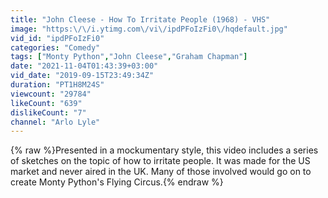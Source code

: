 ```yaml
---
title: "John Cleese - How To Irritate People (1968) - VHS"
image: "https:\/\/i.ytimg.com\/vi\/ipdPFoIzFi0\/hqdefault.jpg"
vid_id: "ipdPFoIzFi0"
categories: "Comedy"
tags: ["Monty Python","John Cleese","Graham Chapman"]
date: "2021-11-04T01:43:39+03:00"
vid_date: "2019-09-15T23:49:34Z"
duration: "PT1H8M24S"
viewcount: "29784"
likeCount: "639"
dislikeCount: "7"
channel: "Arlo Lyle"
---
```

{% raw %}Presented in a mockumentary style, this video includes a series of sketches on the topic of how to irritate people. It was made for the US market and never aired in the UK. Many of those involved would go on to create Monty Python's Flying Circus.{% endraw %}
